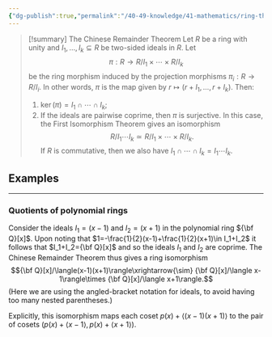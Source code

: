 ```yaml
---
{"dg-publish":true,"permalink":"/40-49-knowledge/41-mathematics/ring-theory/main-theorems/chinese-remainder-theorem/","tags":["ring_theory"],"updated":"2025-03-31T07:25:28-07:00"}
---
```


>[!summary] The Chinese Remainder Theorem
>Let $R$ be a ring with unity and $I_1,\ldots , I_k\subseteq R$ be two-sided ideals in $R$. Let
>$$\pi:R\to R/I_1\times \cdots \times R/I_k$$
>be the ring morphism induced by the projection morphisms $\pi_i:R\to R/I_i$. In other words, $\pi$ is the map given by $r\mapsto (r+I_1,\ldots, r+I_k)$. Then:
>1. $\ker(\pi)=I_1\cap \cdots \cap I_k$;
>2. If the ideals are pairwise coprime, then $\pi$ is surjective. In this case, the First Isomorphism Theorem gives an isomorphism
>   $$R/I_1\cdots I_k\simeq R/I_1\times\cdots \times R/I_k.$$
>   If $R$ is commutative, then we also have $I_1\cap \cdots \cap I_k = I_1\cdots I_k$. 

## Examples
---

### Quotients of polynomial rings

Consider the ideals $I_1=(x-1)$ and $I_2 = (x+1)$ in the polynomial ring ${\bf Q}[x]$. Upon noting that $1=-\frac{1}{2}(x-1)+\frac{1}{2}(x+1)\in I_1+I_2$ it follows that $I_1+I_2={\bf Q}[x]$ and so the ideals $I_1$ and $I_2$ are coprime. The Chinese Remainder Theorem thus gives a ring isomorphism
$${\bf Q}[x]/\langle(x-1)(x+1)\rangle\xrightarrow{\sim} {\bf Q}[x]/\langle x-1\rangle\times {\bf Q}[x]/\langle x+1\rangle.$$
(Here we are using the angled-bracket notation for ideals, to avoid having too many nested parentheses.)

Explicitly, this isomorphism maps each coset $p(x)+\langle (x-1)(x+1)\rangle$ to the pair of cosets $(p(x)+\langle x-1\rangle, p(x)+\langle x+1\rangle)$. 